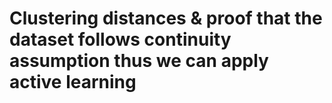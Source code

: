 # Clustering distances & proof that the dataset follows continuity assumption thus we can apply active learning